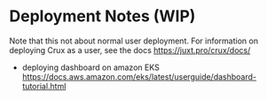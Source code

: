 # Deployment Notes (WIP)

Note that this not about normal user deployment. For information on deploying
Crux as a user, see the docs https://juxt.pro/crux/docs/

* deploying dashboard on amazon EKS
  https://docs.aws.amazon.com/eks/latest/userguide/dashboard-tutorial.html
